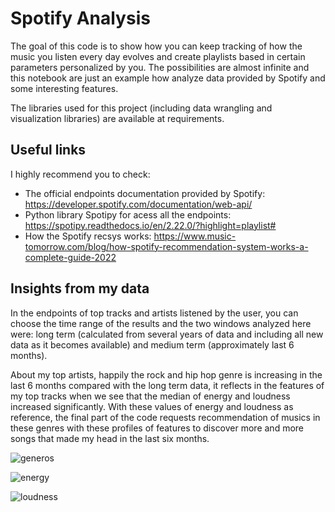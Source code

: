 # Spotify Analysis
The goal of this code is to show how you can keep tracking of how the music you listen every day evolves and create playlists based in certain parameters personalized by you. The possibilities are almost infinite and this notebook are just an example how analyze data provided by Spotify and some interesting features. 

The libraries used for this project (including data wrangling and visualization libraries) are available at requirements.

## Useful links 
I highly recommend you to check:
  - The official endpoints documentation provided by Spotify: https://developer.spotify.com/documentation/web-api/
  - Python library Spotipy for acess all the endpoints: https://spotipy.readthedocs.io/en/2.22.0/?highlight=playlist#
  - How the Spotify recsys works: https://www.music-tomorrow.com/blog/how-spotify-recommendation-system-works-a-complete-guide-2022
  
## Insights from my data
In the endpoints of top tracks and artists listened by the user, you can choose the time range of the results and the two windows analyzed here were: long term (calculated from several years of data and including all new data as it becomes available) and medium term (approximately last 6 months).

About my top artists, happily the rock and hip hop genre is increasing in the last 6 months compared with the long term data, it reflects in the features of my top tracks when we see that the median of energy and loudness increased significantly. With these values of energy and loudness as reference, the final part of the code requests recommendation of musics in these genres with these profiles of features to discover more and more songs that made my head in the last six months.

![generos](https://user-images.githubusercontent.com/120601240/208439822-9daa7a47-c7fb-41ef-8c89-9dea64ebeb51.png)

![energy](https://user-images.githubusercontent.com/120601240/208441096-acb4676e-0f6a-496c-8421-3b22b64fcba8.png)

![loudness](https://user-images.githubusercontent.com/120601240/208441119-d9b96944-ceff-416a-98ba-2364569fc5dd.png)



 
  
  

